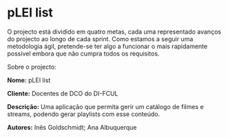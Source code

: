 pLEI list
===========

O projecto está dividido em quatro metas, cada uma representado avanços do projecto ao longo de cada sprint. Como estamos a seguir uma metodologia ágil, pretende-se ter algo a funcionar o mais rapidamente possível embora que não cumpra todos os requisitos.

Sobre o projecto:

**Nome:** pLEI list

**Cliente:** Docentes de DCO do DI-FCUL

**Descrição:** Uma aplicação que permita gerir um catálogo de filmes e streams, podendo gerar playlists com esse conteúdo.

**Autores:** Inês Goldschmidt; Ana Albuquerque
